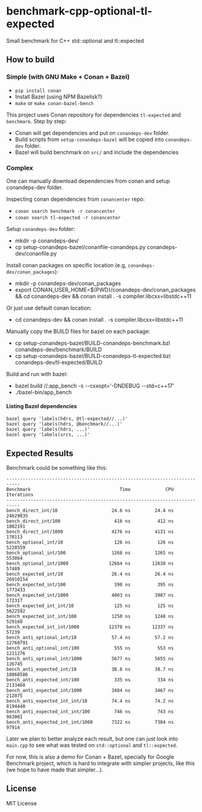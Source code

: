 # benchmark-cpp-optional-tl-expected
Small benchmark for C++ std::optional and tl::expected

## How to build

### Simple (with GNU Make + Conan + Bazel)

- `pip install conan`
- Install Bazel (using NPM Bazelisk?)
- `make` or `make conan-bazel-bench`

This project uses Conan repository for dependencies `tl-expected` and `benchmark`.
Step by step:

- Conan will get dependencies and put on `conandeps-dev` folder.
- Build scripts from `setup-conandeps-bazel` will be copied into `conandeps-dev` folder.
- Bazel will build benchmark on `src/` and include the dependencies

### Complex

One can manually download dependencies from conan and setup conandeps-dev folder.

Inspecting conan dependencies from `conancenter` repo:

- `conan search benchmark -r conancenter`
- `conan search tl-expected -r conancenter`

Setup `conandeps-dev` folder:

- mkdir -p conandeps-dev/
- cp setup-conandeps-bazel/conanfile-conandeps.py conandeps-dev/conanfile.py

Install conan packages on specific location (e.g, `conandeps-dev/conan_packages`):

- mkdir -p conandeps-dev/conan_packages
- export CONAN_USER_HOME=${PWD}/conandeps-dev/conan_packages && cd conandeps-dev && conan install . -s compiler.libcxx=libstdc++11

Or just use default conan location:

- cd conandeps-dev && conan install . -s compiler.libcxx=libstdc++11

Manually copy the BUILD files for bazel on each package:

- cp setup-conandeps-bazel/BUILD-conandeps-benchmark.bzl conandeps-dev/benchmark/BUILD
- cp setup-conandeps-bazel/BUILD-conandeps-tl-expected.bzl conandeps-dev/tl-expected/BUILD

Build and run with bazel:

- bazel build //:app_bench -s --cxxopt='-DNDEBUG --std=c++17'
- ./bazel-bin/app_bench


#### Listing Bazel dependencies

```
bazel query 'labels(hdrs, @tl-expected//...)'
bazel query 'labels(hdrs, @benchmark//...)'
bazel query 'labels(hdrs, ...)'
bazel query 'labels(srcs, ...)'
```

## Expected Results

Benchmark could be something like this:

```
---------------------------------------------------------------------------
Benchmark                                 Time             CPU   Iterations
---------------------------------------------------------------------------
bench_direct_int/10                    24.6 ns         24.4 ns     24629035
bench_direct_int/100                    416 ns          412 ns      1802191
bench_direct_int/1000                  4176 ns         4131 ns       170113
bench_optional_int/10                   126 ns          126 ns      5228559
bench_optional_int/100                 1268 ns         1265 ns       553864
bench_optional_int/1000               12664 ns        12638 ns        57489
bench_expected_int/10                  26.4 ns         26.4 ns     26910154
bench_expected_int/100                  398 ns          395 ns      1773433
bench_expected_int/1000                4003 ns         3987 ns       172317
bench_expected_int_int/10               125 ns          125 ns      5622592
bench_expected_int_int/100             1250 ns         1248 ns       529160
bench_expected_int_int/1000           12378 ns        12337 ns        57239
bench_anti_optional_int/10             57.4 ns         57.2 ns     12760791
bench_anti_optional_int/100             555 ns          553 ns      1211276
bench_anti_optional_int/1000           5677 ns         5655 ns       126745
bench_anti_expected_int/10             38.8 ns         38.7 ns     18068586
bench_anti_expected_int/100             335 ns          334 ns      2133460
bench_anti_expected_int/1000           3484 ns         3467 ns       212075
bench_anti_expected_int_int/10         74.4 ns         74.2 ns      8194440
bench_anti_expected_int_int/100         746 ns          743 ns       963001
bench_anti_expected_int_int/1000       7322 ns         7304 ns        97914
```

Later we plan to better analyze each result, but one can just look into `main.cpp` to see what was tested on `std::optional` and `tl::expected`.

For now, this is also a demo for Conan + Bazel, specially for Google Benchmark project, which is hard to integrate with simpler projects, like this (we hope to have made that simpler...).

## License

MIT License